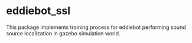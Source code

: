 # eddiebot_ssl

This package implements training process for eddiebot performing sound source localization in gazebo simulation world.